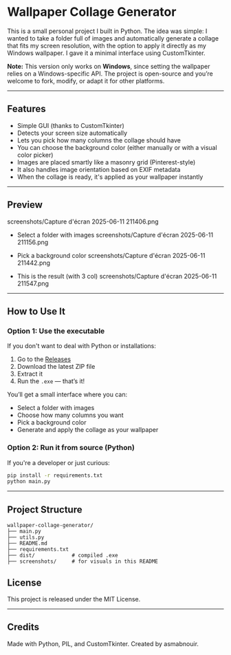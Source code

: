 # Wallpaper Collage Generator

This is a small personal project I built in Python.
The idea was simple: I wanted to take a folder full of images and automatically generate a collage that fits my screen resolution, with the option to apply it directly as my Windows wallpaper.
I gave it a minimal interface using CustomTkinter.

**Note:** This version only works on **Windows**, since setting the wallpaper relies on a Windows-specific API. The project is open-source and you’re welcome to fork, modify, or adapt it for other platforms.

---

## Features

- Simple GUI (thanks to CustomTkinter)
- Detects your screen size automatically
- Lets you pick how many columns the collage should have
- You can choose the background color (either manually or with a visual color picker)
- Images are placed smartly like a masonry grid (Pinterest-style)
- It also handles image orientation based on EXIF metadata
- When the collage is ready, it's applied as your wallpaper instantly

---

## Preview

screenshots/Capture d'écran 2025-06-11 211406.png

- Select a folder with images
  screenshots/Capture d'écran 2025-06-11 211156.png

- Pick a background color
  screenshots/Capture d'écran 2025-06-11 211442.png

- This is the result (with 3 col)
  screenshots/Capture d'écran 2025-06-11 211547.png

---

## How to Use It

### Option 1: Use the executable

If you don't want to deal with Python or installations:

1. Go to the [Releases](https://github.com/your-username/wallpaper-generator/releases)
2. Download the latest ZIP file
3. Extract it
4. Run the `.exe` — that’s it!

You’ll get a small interface where you can:

- Select a folder with images
- Choose how many columns you want
- Pick a background color
- Generate and apply the collage as your wallpaper

### Option 2: Run it from source (Python)

If you're a developer or just curious:

```bash
pip install -r requirements.txt
python main.py
```

---

## Project Structure

```
wallpaper-collage-generator/
├── main.py
├── utils.py
├── README.md
├── requirements.txt
├── dist/            # compiled .exe
├── screenshots/     # for visuals in this README
```

## License

This project is released under the MIT License.

---

## Credits

Made with Python, PIL, and CustomTkinter.
Created by asmabnouir.
